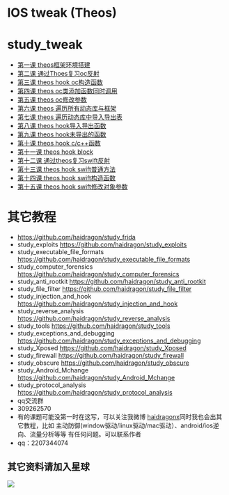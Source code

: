 # IOS tweak (Theos)
# study_tweak
* [第一课 theos框架环境搭建](./study_tweak/pages/page.md)
* [第二课 通过Thoes复习oc反射](./study_tweak/pages/page.md)
* [第三课 theos hook oc构造函数](./study_tweak/pages/page.md)
* [第四课 theos oc类添加函数同时调用](./study_tweak/pages/page.md)
* [第五课 theos oc修改参数](./study_tweak/pages/page.md)
* [第六课 theos 遍历所有动态库与框架](./study_tweak/pages/page.md)
* [第七课 theos 遍历动态库中导入导出表](./study_tweak/pages/page.md)
* [第八课 theos hook导入导出函数](./study_tweak/pages/page.md)
* [第九课 theos hook未导出的函数](./study_tweak/pages/page.md)
* [第十课 theos hook c/c++函数](./study_tweak/pages/page.md)
* [第十一课 theos hook block](./study_tweak/pages/page.md)
* [第十二课 通过theos复习swift反射](./study_tweak/pages/page.md)
* [第十三课 theos hook swift普通方法](./study_tweak/pages/page.md)
* [第十四课 theos hook swift构造函数](./study_tweak/pages/page.md)
* [第十五课 theos hook  swift修改对象参数](./study_tweak/pages/page.md)
# 其它教程
* https://github.com/haidragon/study_frida
* study_exploits https://github.com/haidragon/study_exploits
* study_executable_file_formats https://github.com/haidragon/study_executable_file_formats
* study_computer_forensics https://github.com/haidragon/study_computer_forensics
* study_anti_rootkit https://github.com/haidragon/study_anti_rootkit
* study_file_filter https://github.com/haidragon/study_file_filter
* study_injection_and_hook https://github.com/haidragon/study_injection_and_hook
* study_reverse_analysis https://github.com/haidragon/study_reverse_analysis
* study_tools https://github.com/haidragon/study_tools
* study_exceptions_and_debugging https://github.com/haidragon/study_exceptions_and_debugging
* study_Xposed https://github.com/haidragon/study_Xposed
* study_firewall https://github.com/haidragon/study_firewall
* study_obscure https://github.com/haidragon/study_obscure
* study_Android_Mchange https://github.com/haidragon/study_Android_Mchange
* study_protocol_analysis https://github.com/haidragon/study_protocol_analysis
* qq交流群 
* 309262570
* 有的课题可能没第一时在这写，可以关注我微博 [haidragonx](https://weibo.com/haidragon)同时我也会出其它教程，比如 主动防御(window驱动/linux驱动/mac驱动）、android/ios逆向、流量分析等等 有任何问题。可以联系作者
* qq：2207344074
## 其它资料请加入星球
![](https://github.com/haidragon/study_frida/blob/master/image/1681580715267_.pic_hd.jpg)
